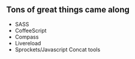 ##  Tons of great things came along

- SASS
- CoffeeScript
- Compass
- Livereload
- Sprockets/Javascript Concat tools
